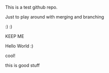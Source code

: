 This is a test github repo.

Just to play around with merging and branching

:) :)

KEEP ME

Hello World :)

cool!


this is good stuff
